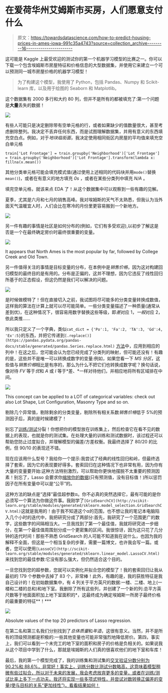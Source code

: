 # 在爱荷华州艾姆斯市买房，人们愿意支付什么

> 原文：<https://towardsdatascience.com/how-to-predict-housing-prices-in-ames-iowa-991c35a4743?source=collection_archive---------16----------------------->

这可能是 Kaggle 上最受欢迎的测试你的第一个机器学习模型的比赛之一。你可以下载一个包含埃姆斯市房屋特征和价格信息的大型数据集，并使用它来建立一个可以预测同一城市房屋价格的机器学习模型！

> 为了构建这个模型，我使用了 Python，包括 Pandas、Numpy 和 Scikit-learn 库，以及用于绘图的 Seaborn 和 Matplotlib。

这个数据集有 2000 多行和大约 80 列，但并不是所有的都被填充了:第一个问题是**大量**丢失的数据！

![](img/f2f87787239f7f50ffa0a3ba8e350307.png)

有些人可能只是决定删除带有空单元格的行，或者如果缺少的值数量很大，甚至考虑删除整列。我决定不丢弃任何东西，而是试图理解数据集，并用有意义的东西填充空白点。例如，对于*地块临街面*，我决定使用相同街区内房屋的平均值来填充空白单元格

`train['Lot Frontage'] = train.groupby('Neighborhood')['Lot Frontage'] = train.groupby('Neighborhood')['Lot Frontage'].transform(lambda x: fillna(x.mean())`

其他分类单元格可能会填充模式值(通过使用上述相同的代码块并用`mode()`替换`mean()`)，或者在有意义的地方填充 *0s* ，或者在某些分类列中填充 *N/A* 。

填完空单元格，就该来点 EDA 了！从这个数据集中可以观察到一些有趣的见解。

夏季，尤其是六月和七月的销售高峰。我对埃姆斯的天气不太熟悉，但我认为当外面天气温暖宜人时，人们会比在寒冷的月份里更容易搬到一个新地方。

![](img/0b74a16ee257526538137278cf64c599.png)

另一件有趣的事情是社区是如何分布的(例如，它们有多受欢迎),以初步了解这是否是一个在最终确定房价时最终很重要的变量。

![](img/091677e609f111ed0a6b682541c84783.png)

It appears that North Ames is the most popular by far, followed by College Creek and Old Town.

另一件值得关注的事情是目标变量的分布，在本例中是*销售价格*，因为这对构建回归模型的最终目的是有用的。分布是正偏的，这并不理想，因为它违反了线性回归所基于的正态假设，但这仍然是我们可以解决的问题。

![](img/dbc037acb6afffb24efd10bf65e52107.png)

是时候做模特了！但在直接切入之前，我试图将尽可能多的分类变量转换成数值，这样我的算法在计算上就可以尽可能简单。一些分类变量描述了一种质量(通常从差到优)，在这种情况下，很容易用数字替换这些等级，即*差*对应 1，*一般*对应 2，依此类推……

所以我只定义了一个字典，类似`cat_dict = {'Po':1, 'Fa':2, 'TA':3, 'Gd':4, 'Ex':5}`的东西，并把它传递到`[.replace()](https://pandas.pydata.org/pandas-docs/stable/generated/pandas.Series.replace.html)` [方法](https://pandas.pydata.org/pandas-docs/stable/generated/pandas.Series.replace.html)中，应用到相应的列中！在这之后，您可能会认为您已经完成了分类列的映射，但可能还没有！有趣的是，这些并不是唯一可以转换成数字的变量:例如，如果您看一下 *MS 分区*，这些值与*销售价格*相比是有序的，那么为什么不把它们也转换成数字呢？换句话说，像对待 *FV* 等于*优*和 *A* 或 *I* 等于*差、*一样对待他们，并相应地将所有区域排在中间。

![](img/f2814f83d0ba0e86128de6805b222890.png)

This concept can be applied to a LOT of categorical variables: check out also Lot Shape, Lot Configuration, Masonry Type and so on.

剔除几个异常值，剔除剩余的分类变量，剔除所有相关系数*销售价格*低于 5%的预测因子后，真的是时候建模了！

别忘了[训练/测试](http://scikit-learn.org/stable/modules/generated/sklearn.model_selection.train_test_split.html)分裂！你想把你的模型放在训练集上，然后检查它在看不见的数据上的表现，也就是你的测试集。在处理大量的训练和测试数据时，该过程还可以帮助您防止过度拟合，并理解模型的偏差/方差权衡。我最终选择了 80/20 的比例，但 90/10 的表现还不错。

现在应该用什么型号？我给你一个提示:我尝试了经典的线性回归和岭，但最终选择了套索，因为它的表现要好得多。套索回归在这种情况下也非常有用，因为你有大量的变量要开始:这种方法特别激烈，可以帮助你更快地摆脱不太重要的预测因素！别忘了，Lasso 会要求你[缩放你的数据](http://scikit-learn.org/stable/modules/generated/sklearn.preprocessing.StandardScaler.html)(只有预测值，没有目标值！)所以惩罚因子在所有变量中可以是“公平”的。

这种方法的缺点是“选择”最佳超参数α。你不必真的突然选择它，最有可能的是你必须写一个算法为你做这件事。我刚学了`[GridSearchCV](http://scikit-learn.org/stable/modules/generated/sklearn.model_selection.GridSearchCV.html)`这就是我用的！由于我不知道这个α的范围，也不想让我的笔记本电脑陷入几个小时的迭代中，我把研究分成了两部分:首先，我研究了一个范围更广的数字，这些数字的间隔相当大。一旦我找到了第一个最佳值，我就将研究进一步细分，在第一个最佳值周围划分成一个更密集的区间。我很惊讶，因为这只花了几分钟的迭代时间！那些不熟悉 GridSearch 的人可能不知道我在说什么，也因为我的解释不全面，但这是一个相当复杂的步骤，需要一篇博文，也许我会写一篇。或者，您可以使用`[LassoCV](http://scikit-learn.org/stable/modules/generated/sklearn.linear_model.LassoCV.html)`来找到您的最佳参数:它没有那么强大，但仍然适合这个目的。

一旦您找到您的超参数，您就可以实例化并拟合您的模型了！我的套索回归让我从最初的 179 个参数中去掉了 83 个，非常棒！此外，有趣的是，我的获胜特征是我自己设计的！在初始数据集中，有 4 列关于平方英尺的数据:一楼、二楼、地上(一楼和二楼的总和)和地下室。我删除了所有这些列，并创建了一个新的列:总平方英尺数等于地面面积加上地下室面积的*，这最终成为确定埃姆斯一所房子最终价格的最重要的特征**！***

![](img/2cb91efb5e8e20d34717725d50a97bd7.png)

Absolute values of the top 20 predictors of Lasso regression.

在第二名和第三名我们分别找到了*总体质量*和*年造*，这很有意义。当然，并不是所有的顶级预测都是积极的:一些其他变量也可能非常强烈地降低房价。第四，事实上，我们可以看到一个未完工的地下室的面积和房子的价格是负相关的。如果说我从这个项目中学到了什么，那就是埃姆斯的人们真的很喜欢他们的地下室和车库！

最后，我的第一个模型完成了，我的训练集和测试集的[交叉验证分数分别为 90.2%和 88.6%，非常好！事实上，训练分数比测试分数略高，这意味着模型稍微有些过拟合，所以对于未来的发展，我会考虑放弃更多的变量，或者在训练/测试比率上多下一点功夫。我还将实现一些多项式特性，并尝试对数转换正偏差的变量(使与目标的关系“更加线性”)，看看结果如何！](http://scikit-learn.org/stable/modules/generated/sklearn.model_selection.cross_val_score.html)